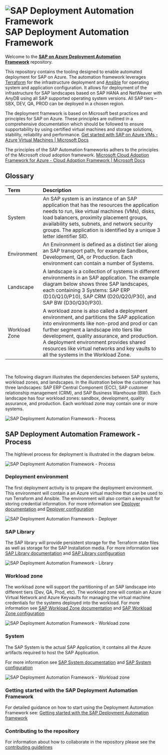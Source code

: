 # ![SAP Deployment Automation Framework](/documentation/SAP_Automation_on_Azure/assets/images/UnicornSAPBlack64x64.png) **SAP Deployment Automation Framework** #

Welcome to the [**SAP on Azure Deployment Automation Framework**](documentation/SAP_Automation_on_Azure/table_of_contents.md) repository.

This repository contains the tooling designed to enable automated deployment for SAP on Azure. The automation framework leverages [Terraform](https://www.terraform.io/) for the infrastructure deployment and [Ansible](https://www.ansible.com/) for operating system and application configuration. It allows for deployment of the infrastructure for SAP landscapes based on SAP HANA and NetWeaver with AnyDB using all SAP supported operating system versions. All SAP tiers – SBX, DEV, QA, PROD can be deployed in a chosen region.

The deployment framework is based on Microsoft best practices and principles for SAP on Azure. These principles are outlined in a comprehensive documentation which should be followed to ensure supportability by using certified virtual machines and storage solutions, stability, reliability and performance. [Get started with SAP on Azure VMs - Azure Virtual Machines | Microsoft Docs](https://docs.microsoft.com/azure/virtual-machines/workloads/sap/get-started)

The principles of the SAP Automation frameworks adhers to the principles of the Microsoft cloud adoption framework. [Microsoft Cloud Adoption Framework for Azure - Cloud Adoption Framework | Microsoft Docs](https://docs.microsoft.com/azure/cloud-adoption-framework/)

## Glossary ##

|Term           | Description|
| :-            | :-         |
|System         |An SAP system is an instance of an SAP application that has the resources the application needs to run, like virtual machines (VMs), disks, load balancers, proximity placement groups, availability sets, subnets, and network security groups. The application is identified by a unique 3 letter identifier SID.|
|Environment    |An Environment is defined as a distinct tier along an SAP transport path, for example Sandbox, Development, QA, or Production. Each environment can contain a number of Systems.|
|Landscape      |A landscape is a collection of systems in different environments in an SAP application. The example diagram below shows three SAP landscapes, each containing 3 Systems: SAP ERP (D10/Q10/P10), SAP CRM (D20/Q20/P30), and SAP BW (D30/Q30/P30).|
|Workload Zone  |A workload zone is also called a deployment environment, and partitions the SAP application into environments like non-prod and prod or can further segment a landscape into tiers like development, quality assurance, and production. A deployment environment provides shared resources like virtual networks and key vaults to all the systems in the Workload Zone.  

<br>

The following diagram illustrates the dependencies between SAP systems, workload zones, and landscapes. In the illustration below the customer has three landscapes: SAP ERP Central Component (ECC), SAP customer relationship management (CRM), and SAP Business Warehouse (BW). Each landscape has four workload zones: sandbox, development, quality assurance, and production. Each workload zone may contain one or more systems.

![SAP Deployment Automation Framework - Process](/documentation/images/SAP_estate.png)

## SAP Deployment Automation Framework - Process ##

The highlevel process for deployment is illustrated in the diagram below.

![SAP Deployment Automation Framework - Process](/documentation/images/SAP-Automation_Process.png)

### **Deployment environment** ###

The first deployment activity is to prepare the deployment environment. This environment will contain a an Azure virtual machine that can be used to run Terraform and Ansible. The environment will also contain a keyvault for storing credential information. For more information see [Deployer documentation](/documentation/SAP_Automation_on_Azure/Software_Documentation/product_documentation-deployer.md) and [Deployer configuration](/documentation/SAP_Automation_on_Azure/Software_Documentation/configuration-deployer.md)

![SAP Deployment Automation Framework - Deployer](/documentation/images/Deployer.png)

### **SAP Library** ###

The SAP library will provide persistent storage for the Terraform state files as well as storage for the SAP Installation media. For more information see [SAP Library documentation](/documentation/SAP_Automation_on_Azure/Software_Documentation/product_documentation-sap_library.md) and [SAP Library configuration](/documentation/SAP_Automation_on_Azure/Software_Documentation/configuration-sap_library.md)

![SAP Deployment Automation Framework - Library](/documentation/images/Library.png)

### **Workload zone** ###

The workload zone will support the partitioning of an SAP landscape into different tiers (Dev, QA, Prod, etc). The workload zone will contain an Azure Virtual Network and Azure Keyvaults for managing the virtual machine credentials for the systems deployed into the workload. For more information see [SAP Workload Zone documentation](/documentation/SAP_Automation_on_Azure/Software_Documentation/product_documentation-sapworkloadzone.md) and [SAP Workload Zone configuration](/documentation/SAP_Automation_on_Azure/Software_Documentation/configuration-sap_workloadzone.md)

![SAP Deployment Automation Framework - Workload zone](/documentation/images/Workload_zone.png)

### **System** ###

The SAP System is the actual SAP Application, it contains all the Azure artifacts required to host the SAP Application.

For more information see [SAP System documentation](/documentation/SAP_Automation_on_Azure/Software_Documentation/product_documentation-sap_deployment_unit.md) and [SAP System configuration](/documentation/SAP_Automation_on_Azure/Software_Documentation/configuration--sap_deployment_unit.md)

![SAP Deployment Automation Framework - Workload zone](/documentation/images/system.png)

### Getting started with the SAP Deployment Automation Framework ###

For detailed guidance on how to start using the Deployment Automation Framework see: [Getting started with the SAP Deployment Automation framework](/documentation/SAP_Automation_on_Azure/Process_Documentation/readme.md)

### Contributing to the repository ###


For information about how to collaborate in the repository please see the [contributing guidelines](contributions.md)
